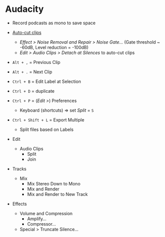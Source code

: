 # Audacity

* Record podcasts as mono to save space
* [Auto-cut clips](https://forum.audacityteam.org/t/detach-at-silences-silence-level/49998)
  * _Effect > Noise Removal and Repair > Noise Gate…_ (Gate threshold ~ -60dB, Level reduction = -100dB)
  * _Edit > Audio Clips > Detach at Silences_ to auto-cut clips

* `Alt + ,` = Previous Clip
* `Alt + .` = Next Clip
* `Ctrl + B` = Edit Label at Selection
* `Ctrl + D` = duplicate
* `Ctrl + P` = (_Edit >_) Preferences
  * Keyboard (shortcuts) => set _Split_ = `S`
* `Ctrl + Shift + L` = Export Multiple
  * Split files based on Labels

* Edit
  * Audio Clips
    * Split
    * Join
* Tracks
  * Mix
    * Mix Stereo Down to Mono
    * Mix and Render
    * Mix and Render to New Track
* Effects
  * Volume and Compression
    * Amplify…
    * Compressor…
  * Special > Truncate Silence…
